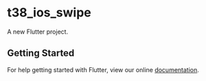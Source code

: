 # t38_ios_swipe

A new Flutter project.

## Getting Started

For help getting started with Flutter, view our online
[documentation](http://flutter.io/).
